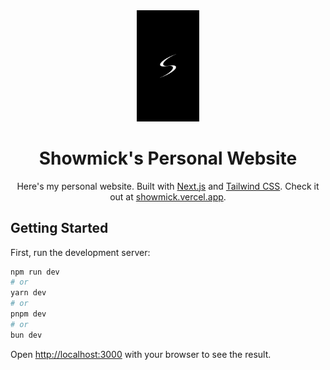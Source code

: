 <div align="center">
    <img alt="Logo" src="docs/logo.jpg" width="100" />
</div>
<h1 align="center">
    Showmick's Personal Website
</h1>
<p align="center">
    Here's my personal website. Built with <a href="https://nextjs.org" target="_blank">Next.js</a> and <a href="https://tailwindcss.com" target="_blank">Tailwind CSS</a>. Check it out at <a href="https://showmick.vercel.app" target="_blank">showmick.vercel.app</a>.
</p>

## Getting Started

First, run the development server:

```bash
npm run dev
# or
yarn dev
# or
pnpm dev
# or
bun dev
```

Open [http://localhost:3000](http://localhost:3000) with your browser to see the result.